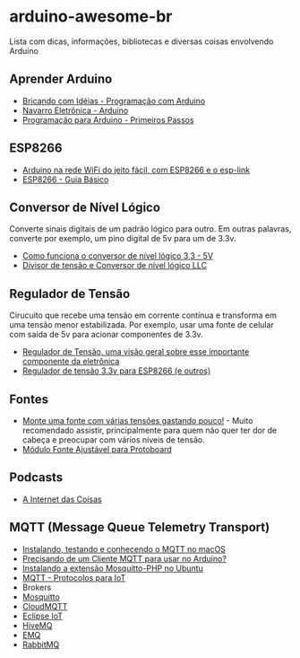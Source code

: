 # arduino-awesome-br
Lista com dicas, informações, bibliotecas e diversas coisas envolvendo Arduino

## Aprender Arduino
 - [Bricando com Idéias - Programação com Arduino](https://www.youtube.com/playlist?list=PL7CjOZ3q8fMc3OmT7gD7N6sLLFfXsXGZi)
 - [Navarro Eletrônica - Arduino](https://www.youtube.com/playlist?list=PLkaiotro1N8C1_yZIDyOaajvLmXnYZU01)
 - [Programação para Arduino - Primeiros Passos](https://www.circuitar.com.br/tutoriais/programacao-para-arduino-primeiros-passos/)
 
## ESP8266
 - [Arduino na rede WiFi do jeito fácil, com ESP8266 e o esp-link](http://br-arduino.org/2015/10/esp-link.html)
 - [ESP8266 - Guia Básico](http://pedrominatel.com.br/pt/esp8266/esp8266-o-guia-basico-de-hardware/)
 
## Conversor de Nível Lógico
Converte sinais digitais de um padrão lógico para outro. Em outras palavras, converte por exemplo, um pino digital de 5v para um de 3.3v.

 - [Como funciona o conversor de nível lógico 3,3 - 5V](http://www.arduinoecia.com.br/2015/11/conversor-de-nivel-logico-33-5v-Arduino.html)
 - [Divisor de tensão e Conversor de nível lógico LLC](http://dobitaobyte.com.br/conversor-de-nivel-logico-e-divisor-de-tensao)
 
## Regulador de Tensão
Cirucuito que recebe uma tensão em corrente contínua e transforma em uma tensão menor estabilizada. Por exemplo, usar uma fonte de celular com saída de 5v para acionar componentes de 3.3v.

 - [Regulador de Tensão, uma visão geral sobre esse importante componente da eletrônica](http://www.comofazerascoisas.com.br/regulador-de-tensao-introducao.html)
 - [Regulador de tensão 3.3v para ESP8266 (e outros)](http://produto.mercadolivre.com.br/MLB-744869384-regulador-de-tenso-33v-ams1117-lm1117-para-esp8266-0134-_JM)
 
## Fontes
 - [Monte uma fonte com várias tensões gastando pouco!](https://www.youtube.com/watch?v=IK1F5AB2FXA) - Muito recomendado assistir, principalmente para quem não quer ter dor de cabeça e preocupar com vários níveis de tensão.
 - [Módulo Fonte Ajustável para Protoboard](https://www.youtube.com/watch?v=3-lbpaprcOc)
 
## Podcasts
 - [A Internet das Coisas](http://sensedia.com/blog/podcast-techbeer/techbeer-o-podcast-da-sensedia-ep-1-internet-das-coisas/)

## MQTT (Message Queue Telemetry Transport)
 - [Instalando, testando e conhecendo o MQTT no macOS](https://fazbe.github.io/Instalando-o-MQTT-no-macOS/)
 - [Precisando de um Cliente MQTT para usar no Arduino?](https://fazbe.github.io/Precisando-de-um-Cliente-MQTT-para-usar-no-Arduino/)
 - [Instalando a extensão Mosquitto-PHP no Ubuntu](https://fazbe.github.io/Instalando-a-extensao-Mosquitto-PHP/)
 - [MQTT - Protocolos para IoT](https://www.embarcados.com.br/mqtt-protocolos-para-iot/)
 - Brokers
  - [Mosquitto](https://mosquitto.org)
  - [CloudMQTT](https://www.cloudmqtt.com/)
  - [Eclipse IoT](https://iot.eclipse.org/)
  - [HiveMQ](http://www.hivemq.com/)
  - [EMQ](http://emqtt.io/)
  - [RabbitMQ](https://www.rabbitmq.com/)
